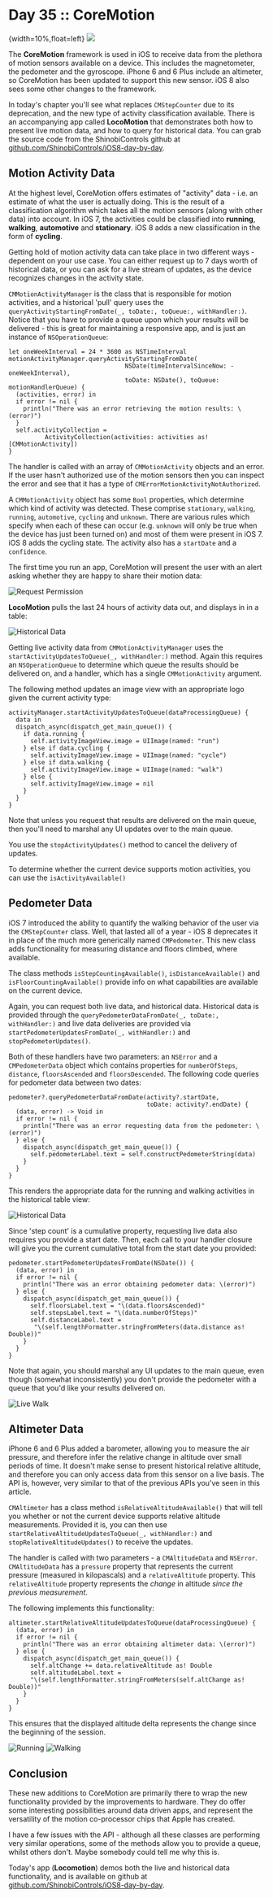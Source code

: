 # Day 35 :: CoreMotion

{width=10%,float=left}
![](images/35/thumbnail.png)

The __CoreMotion__ framework is used in iOS to receive data from the plethora of
motion sensors available on a device. This includes the magnetometer, the
pedometer and the gyroscope. iPhone 6 and 6 Plus include an altimeter, so
CoreMotion has been updated to support this new sensor. iOS 8 also sees some
other changes to the framework.

In today's chapter you'll see what replaces `CMStepCounter` due to its
deprecation, and the new type of activity classification available. There is an
accompanying app called __LocoMotion__ that demonstrates both how to present
live motion data, and how to query for historical data. You can grab the source
code from the ShinobiControls github at
[github.com/ShinobiControls/iOS8-day-by-day](https://github.com/ShinobiControls/iOS8-day-by-day).


## Motion Activity Data

At the highest level, CoreMotion offers estimates of "activity" data - i.e. an
estimate of what the user is actually doing. This is the result of a
classification algorithm which takes all the motion sensors (along with other
data) into account. In iOS 7, the activities could be classified into
__running__, __walking__, __automotive__ and __stationary__. iOS 8 adds a new
classification in the form of __cycling__.

Getting hold of motion activity data can take place in two different ways -
dependent on your use case. You can either request up to 7 days worth of
historical data, or you can ask for a live stream of updates, as the device
recognizes changes in the activity state.

`CMMotionActivityManager` is the class that is responsible for motion
activities, and a historical 'pull' query uses the
`queryActivityStartingFromDate(_, toDate:, toQueue:, withHandler:)`. Notice that
you have to provide a queue upon which your results will be delivered - this is
great for maintaining a responsive app, and is just an instance of 
`NSOperationQueue`:

    let oneWeekInterval = 24 * 3600 as NSTimeInterval
    motionActivityManager.queryActivityStartingFromDate(
                                    NSDate(timeIntervalSinceNow: -oneWeekInterval),
                                    toDate: NSDate(), toQueue: motionHandlerQueue) {
      (activities, error) in
      if error != nil {
        println("There was an error retrieving the motion results: \(error)")
      }
      self.activityCollection =
              ActivityCollection(activities: activities as! [CMMotionActivity])
    }

The handler is called with an array of `CMMotionActivity` objects and an error.
If the user hasn't authorized use of the motion sensors then you can inspect the
error and see that it has a type of `CMErrorMotionActivityNotAuthorized`.

A `CMMotionActivity` object has some `Bool` properties, which determine which
kind of activity was detected. These comprise `stationary`, `walking`, `running`,
`automotive`, `cycling` and `unknown`. There are various rules which specify
when each of these can occur (e.g. `unknown` will only be true when the device
has just been turned on) and most of them were present in iOS 7. iOS 8 adds the
cycling state. The activity also has a `startDate` and a `confidence`.

The first time you run an app, CoreMotion will present the user with
an alert asking whether they are happy to share their motion data:

![Request Permission](images/35/requesting_permission.png)

__LocoMotion__ pulls the last 24 hours of activity data out, and displays in in
a table:

![Historical Data](images/35/historical.png)

Getting live activity data from `CMMotionActivityManager` uses the
`startActivityUpdatesToQueue(_, withHandler:)` method. Again this requires an 
`NSOperationQueue` to determine which queue the results should be delivered on,
and a handler, which has a single `CMMotionActivity` argument.

The following method updates an image view with an appropriate logo given the
current activity type:

    activityManager.startActivityUpdatesToQueue(dataProcessingQueue) {
      data in
      dispatch_async(dispatch_get_main_queue()) {
        if data.running {
          self.activityImageView.image = UIImage(named: "run")
        } else if data.cycling {
          self.activityImageView.image = UIImage(named: "cycle")
        } else if data.walking {
          self.activityImageView.image = UIImage(named: "walk")
        } else {
          self.activityImageView.image = nil
        }
      }
    }

Note that unless you request that results are delivered on the main queue, then
you'll need to marshal any UI updates over to the main queue.

You use the `stopActivityUpdates()` method to cancel the delivery of updates.

To determine whether the current device supports motion activities, you can use
the `isActivityAvailable()`


## Pedometer Data

iOS 7 introduced the ability to quantify the walking behavior of the user via the
`CMStepCounter` class. Well, that lasted all of a year - iOS 8 deprecates it in
place of the much more generically named `CMPedometer`. This new class adds
functionality for measuring distance and floors climbed, where available.

The class methods `isStepCountingAvailable()`, `isDistanceAvailable()` and 
`isFloorCountingAvailable()` provide info on what capabilities are available on
the current device.

Again, you can request both live data, and historical data. Historical data is
provided through the `queryPedometerDataFromDate(_, toDate:, withHandler:)` and
live data deliveries are provided via
`startPedometerUpdatesFromDate(_, withHandler:)` and `stopPedometerUpdates()`.

Both of these handlers have two parameters: an `NSError` and a `CMPedometerData`
object which contains properties for `numberOfSteps`, `distance`, 
`floorsAscended` and `floorsDescended`. The following code queries for pedometer
data between two dates:

    pedometer?.queryPedometerDataFromDate(activity?.startDate,
                                          toDate: activity?.endDate) {
      (data, error) -> Void in
      if error != nil {
        println("There was an error requesting data from the pedometer: \(error)")
      } else {
        dispatch_async(dispatch_get_main_queue()) {
          self.pedometerLabel.text = self.constructPedometerString(data)
        }
      }
    }

This renders the appropriate data for the running and walking activities in the
historical table view:

![Historical Data](images/35/historical.png)

Since 'step count' is a cumulative property, requesting live data also requires
you provide a start date. Then, each call to your handler closure will give you
the current cumulative total from the start date you provided:

    pedometer.startPedometerUpdatesFromDate(NSDate()) {
      (data, error) in
      if error != nil {
        println("There was an error obtaining pedometer data: \(error)")
      } else {
        dispatch_async(dispatch_get_main_queue()) {
          self.floorsLabel.text = "\(data.floorsAscended)"
          self.stepsLabel.text = "\(data.numberOfSteps)"
          self.distanceLabel.text =
           "\(self.lengthFormatter.stringFromMeters(data.distance as! Double))"
        }
      }
    }

Note that again, you should marshal any UI updates to the main queue, even
though (somewhat inconsistently) you don't provide the pedometer with a queue
that you'd like your results delivered on.

![Live Walk](images/35/live_walk.png)

## Altimeter Data

iPhone 6 and 6 Plus added a barometer, allowing you to measure the air pressure,
and therefore infer the relative change in altitude over small periods of time.
It doesn't make sense to present historical relative altitude, and therefore
you can only access data from this sensor on a live basis. The API is, however,
very similar to that of the previous APIs you've seen in this article.

`CMAltimeter` has a class method `isRelativeAltitudeAvailable()` that will tell
you whether or not the current device supports relative altitude measurements.
Provided it is, you can then use 
`startRelativeAltitudeUpdatesToQueue(_, withHandler:)` and
`stopRelativeAltitudeUpdates()` to receive the updates.

The handler is called with two parameters - a `CMAltitudeData` and `NSError`.
`CMAltitudeData` has a `pressure` property that represents the current pressure
(measured in kilopascals) and a `relativeAltitude` property. This
`relativeAltitude` property represents the _change_ in altitude
_since the previous measurement_.

The following implements this functionality:

    altimeter.startRelativeAltitudeUpdatesToQueue(dataProcessingQueue) {
      (data, error) in
      if error != nil {
        println("There was an error obtaining altimeter data: \(error)")
      } else {
        dispatch_async(dispatch_get_main_queue()) {
          self.altChange += data.relativeAltitude as! Double
          self.altitudeLabel.text =
          "\(self.lengthFormatter.stringFromMeters(self.altChange as! Double))"
        }
      }
    }

This ensures that the displayed altitude delta represents the change since the
beginning of the session.

![Running](images/35/live_run.png)
![Walking](images/35/live_walk.png)

## Conclusion

These new additions to CoreMotion are primarily there to wrap the new
functionality provided by the improvements to hardware. They do offer some
interesting possibilities around data driven apps, and represent the versatility
of the motion co-processor chips that Apple has created.

I have a few issues with the API - although all these classes are performing
very similar operations, some of the methods allow you to provide a queue,
whilst others don't. Maybe somebody could tell me why this is.

Today's app (__Locomotion__) demos both the live and historical data
functionality, and is available on github at
[github.com/ShinobiControls/iOS8-day-by-day](https://github.com/ShinobiControls/iOS8-day-by-day).

